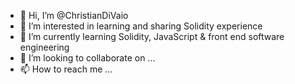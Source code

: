 - 👋 Hi, I’m @ChristianDiVaio
- 👀 I’m interested in learning and sharing Solidity experience 
- 🌱 I’m currently learning Solidity, JavaScript & front end software engineering 
- 💞️ I’m looking to collaborate on ...
- 📫 How to reach me ...

<!---
ChristianDiVaio/ChristianDiVaio is a ✨ special ✨ repository because its `README.md` (this file) appears on your GitHub profile.
You can click the Preview link to take a look at your changes.
--->
